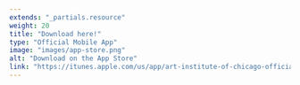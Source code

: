 ```yaml
---
extends: "_partials.resource"
weight: 20
title: "Download here!"
type: "Official Mobile App"
image: "images/app-store.png"
alt: "Download on the App Store"
link: "https://itunes.apple.com/us/app/art-institute-of-chicago-official-mobile-app/id1130366814?mt=8"
---
```

